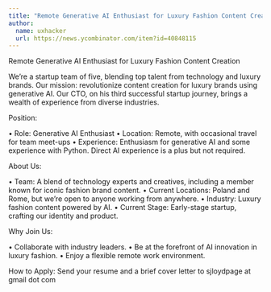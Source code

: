 ```yaml
---
title: "Remote Generative AI Enthusiast for Luxury Fashion Content Creation"
author:
  name: uxhacker
  url: https://news.ycombinator.com/item?id=40848115
---
```

Remote Generative AI Enthusiast for Luxury Fashion Content Creation

We’re a startup team of five, blending top talent from technology and luxury brands. Our mission: revolutionize content creation for luxury brands using generative AI. Our CTO, on his third successful startup journey, brings a wealth of experience from diverse industries.

Position:

• Role: Generative AI Enthusiast
 • Location: Remote, with occasional travel for team meet-ups
 • Experience: Enthusiasm for generative AI and some experience with Python. Direct AI experience is a plus but not required.

About Us:

• Team: A blend of technology experts and creatives, including a member known for iconic fashion brand content.
 • Current Locations: Poland and Rome, but we’re open to anyone working from anywhere.
 • Industry: Luxury fashion content powered by AI.
 • Current Stage: Early-stage startup, crafting our identity and product.

Why Join Us:

• Collaborate with industry leaders.
 • Be at the forefront of AI innovation in luxury fashion.
 • Enjoy a flexible remote work environment.

How to Apply:
Send your resume and a brief cover letter to sjloydpage at gmail dot com
